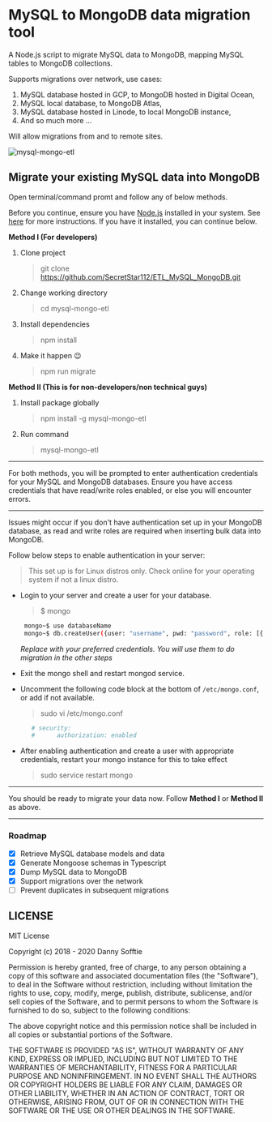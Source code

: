 # MySQL to MongoDB data migration tool

A Node.js script to migrate MySQL data to MongoDB, mapping MySQL tables to MongoDB collections.

Supports migrations over network, use cases:
1. MySQL database hosted in GCP, to MongoDB hosted in Digital Ocean,
2. MySQL local database, to MongoDB Atlas,
3. MySQL database hosted in Linode, to local MongoDB instance,
4. And so much more ...

Will allow migrations from and to remote sites.

![mysql-mongo-etl](https://user-images.githubusercontent.com/17042186/50631158-694f8780-0f54-11e9-89b4-465fc98eb2dd.gif)

## Migrate your existing MySQL data into MongoDB

Open terminal/command promt and follow any of below methods.

Before you continue, ensure you have [Node.js](https://nodejs.org/download) installed in your system. See [here](https://nodejs.org/download) for more instructions. If you have it installed, you can continue below.

**Method I (For developers)**

1. Clone project
   > git clone https://github.com/SecretStar112/ETL_MySQL_MongoDB.git
2. Change working directory
   > cd mysql-mongo-etl
3. Install dependencies
   > npm install
4. Make it happen :wink:
   > npm run migrate

**Method II (This is for non-developers/non technical guys)**

1. Install package globally
   > npm install -g mysql-mongo-etl
2. Run command
   > mysql-mongo-etl

---

For both methods, you will be prompted to enter authentication credentials for your MySQL and MongoDB databases. Ensure you have access credentials that have read/write roles enabled, or else you will encounter errors.

---

Issues might occur if you don't have authentication set up in your MongoDB database, as read and write roles are required when inserting bulk data into MongoDB.

Follow below steps to enable authentication in your server:

> This set up is for Linux distros only. Check online for your operating system if not a linux distro.


- Login to your server and create a user for your database.
  > $ mongo
  ```bash
   mongo~$ use databaseName
   mongo~$ db.createUser({user: "username", pwd: "password", role: [{roles: "readWrite", db: "databaseName"}]})
  ```

  _Replace with your preferred credentials. You will use them to do migration in the other steps_

- Exit the mongo shell and restart mongod service.

- Uncomment the following code block at the bottom of `/etc/mongo.conf`, or add if not available.

  > sudo vi /etc/mongo.conf

  ```sh
     # security:
     #      authorization: enabled
  ```

- After enabling authentication and create a user with appropriate credentials, restart your mongo instance for this to take effect
  > sudo service restart mongo

---

You should be ready to migrate your data now. Follow **Method I** or **Method II** as above.

---

### Roadmap

- [x] Retrieve MySQL database models and data
- [x] Generate Mongoose schemas in Typescript
- [x] Dump MySQL data to MongoDB
- [x] Support migrations over the network
- [ ] Prevent duplicates in subsequent migrations

## LICENSE

MIT License

Copyright (c) 2018 - 2020 Danny Sofftie

Permission is hereby granted, free of charge, to any person obtaining a copy
of this software and associated documentation files (the "Software"), to deal
in the Software without restriction, including without limitation the rights
to use, copy, modify, merge, publish, distribute, sublicense, and/or sell
copies of the Software, and to permit persons to whom the Software is
furnished to do so, subject to the following conditions:

The above copyright notice and this permission notice shall be included in all
copies or substantial portions of the Software.

THE SOFTWARE IS PROVIDED "AS IS", WITHOUT WARRANTY OF ANY KIND, EXPRESS OR
IMPLIED, INCLUDING BUT NOT LIMITED TO THE WARRANTIES OF MERCHANTABILITY,
FITNESS FOR A PARTICULAR PURPOSE AND NONINFRINGEMENT. IN NO EVENT SHALL THE
AUTHORS OR COPYRIGHT HOLDERS BE LIABLE FOR ANY CLAIM, DAMAGES OR OTHER
LIABILITY, WHETHER IN AN ACTION OF CONTRACT, TORT OR OTHERWISE, ARISING FROM,
OUT OF OR IN CONNECTION WITH THE SOFTWARE OR THE USE OR OTHER DEALINGS IN THE
SOFTWARE.
